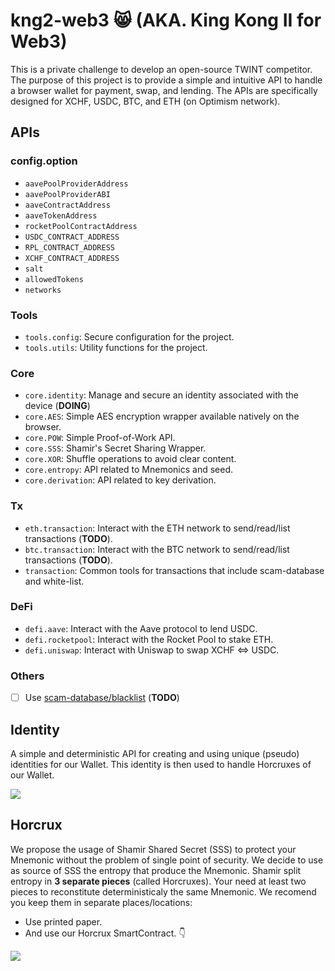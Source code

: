 # kng2-web3 😸 (AKA. King Kong II for Web3)
This is a private challenge to develop an open-source TWINT competitor.
The purpose of this project is to provide a simple and intuitive API to handle a browser wallet for payment, swap, and lending. The APIs are specifically designed for XCHF, USDC, BTC, and ETH (on Optimism network).

## APIs
### config.option
* `aavePoolProviderAddress`
* `aavePoolProviderABI`
* `aaveContractAddress`
* `aaveTokenAddress`
* `rocketPoolContractAddress`
* `USDC_CONTRACT_ADDRESS`
* `RPL_CONTRACT_ADDRESS`
* `XCHF_CONTRACT_ADDRESS`
* `salt`
* `allowedTokens`
* `networks`

### Tools
- `tools.config`: Secure configuration for the project.
- `tools.utils`: Utility functions for the project.

### Core
- `core.identity`: Manage and secure an identity associated with the device (**DOING**)
- `core.AES`: Simple AES encryption wrapper available natively on the browser.
- `core.POW`: Simple Proof-of-Work API.
- `core.SSS`: Shamir's Secret Sharing Wrapper.
- `core.XOR`: Shuffle operations to avoid clear content.
- `core.entropy`: API related to Mnemonics and seed.
- `core.derivation`: API related to key derivation.

### Tx
- `eth.transaction`: Interact with the ETH network to send/read/list transactions (**TODO**).
- `btc.transaction`: Interact with the BTC network to send/read/list transactions (**TODO**).
- `transaction`: Common tools for transactions that include scam-database and white-list.

### DeFi
- `defi.aave`: Interact with the Aave protocol to lend USDC.
- `defi.rocketpool`: Interact with the Rocket Pool to stake ETH.
- `defi.uniswap`: Interact with Uniswap to swap XCHF <=> USDC.

### Others
- [ ] Use [scam-database/blacklist](https://github.com/scamsniffer/scam-database/tree/main/blacklist) (**TODO**)


## Identity
A simple and deterministic API for creating and using unique (pseudo) identities for our Wallet. This identity is then used to handle Horcruxes of our Wallet.

[![](https://mermaid.ink/img/pako:eNqdV2lv4zYQ_SuCFgskXcXQfRhogOZCgQ26CyRoP9RFQUmUTViWXIpK4gb57zu6LJI67JYGgkjz5nozHFLvapTHWF2qBUMM3xG0pmh39WKuMgVW_VIhMc4YYYeLssA0Qzt8qbwr0mrw1frzp7-Uq6trhfzdwTkh97LBfP_2x4y02KBJKfhZKt0bHgUme_Wl4ui6viuUa2Wfv8Jfo37k8YDqDT79-ssxzS-gcan8fK2UJG4UPlYZTwwq2eaI1vaoKF5zGp_Fzgg3naizw4lEWtpyLMcKA9G-Q7ha9-ajN3K0WxlBEretpTEZOjJU4Ihi9hUfWp5I_OWYdI8_olpSOepUTd1hukMkho57rwQrlW0w1E9dwr8xTlCZspWqcaLfESUoTHFRYd4bYys1RNF2TfMyixvV1w1huFWs5HtKdogebvM0pw3i0_3t_e3DA4eBQPMsllAJrJi3xDBlRARtivTC17Wqlz5rSuAuTM929MDXreDz5TCIG-AHU0nftMGAW-n7k_rHAEctuEcD1sIxA9swPNf2BANd7KP6_ukA2gSe8RvjOTIsw9L1sUBlJGw23TRGIpKAdB1eBItqq9bLAFYnn_gAU5Jh3p9VL8GfGJAohU7Mbrbr-QbpAYPeCGtejVYcWJ5-dzMQm60YwRK8I0rz1w1G8WwGSZ6xB7Qj6aFBrFaQFcVhGW0wU2CUwbOmvGAaowxpSrVbUkn9ifzb7jDD3b_x9KEQpzfSVvqE_erHwTI4ImZoqsV1qlNERGlZQOVnmOwQvJkBYe18eCTZdr7ohKV4uuo4XuPH8zJHEcuFoOqt6wQL13QN1zdN29IUePQ817FcyzD9aj95i0A3Alf3fNsS9lNjbprJWi5tjTCFKGXMo9j3a4oPfN-SdYbSaQIa-fPs1mhaI3-DaGeH6BE3OuT-N1O12RNMpHm-PwHJcoYHkQ0bq4aJiUKDOiiWMKdLQ14QI3k29Om67jhScmtXP2EG_VPiLMK_lbtQsCifeDCshvZgrqILQzerswr-mI6jKfrCDoSmTNnTmO4JB2ZPlC0cBgwV22H-jmUnYSTDxOR9FOhxLGEqzh_JesNmQutwZ0DuEN3OlLCDfStZAZeiM5C3KYm21QVFPPcsw7XkguPn86jhwCJBYRJ5ScIh15Twp0da8SQNgzjPRkzNIuUIJVxECRtmkSQ-LBkmdiMWipvH6CANMhFRD4GZEmA4QKlEkeOYsGSQPOsGqCiFi2yFmrriJCRNnw97rE8Nwg5gTB1xHcDs56Ol26dvkZ2e1esZZq83efnr9GxOz3PP9-f0elf_wZ3L3TDPd-ZxQfr-pLdKDb4kPuBDotzH8A12HxM4DtVlgtICayp8keVPhyxSl4yWuAO1n7Ut6uMHIGVX5g)](https://mermaid-js.github.io/mermaid-live-editor/edit/#pako:eNqdV2lv4zYQ_SuCFgskXcXQfRhogOZCgQ26CyRoP9RFQUmUTViWXIpK4gb57zu6LJI67JYGgkjz5nozHFLvapTHWF2qBUMM3xG0pmh39WKuMgVW_VIhMc4YYYeLssA0Qzt8qbwr0mrw1frzp7-Uq6trhfzdwTkh97LBfP_2x4y02KBJKfhZKt0bHgUme_Wl4ui6viuUa2Wfv8Jfo37k8YDqDT79-ssxzS-gcan8fK2UJG4UPlYZTwwq2eaI1vaoKF5zGp_Fzgg3naizw4lEWtpyLMcKA9G-Q7ha9-ajN3K0WxlBEretpTEZOjJU4Ihi9hUfWp5I_OWYdI8_olpSOepUTd1hukMkho57rwQrlW0w1E9dwr8xTlCZspWqcaLfESUoTHFRYd4bYys1RNF2TfMyixvV1w1huFWs5HtKdogebvM0pw3i0_3t_e3DA4eBQPMsllAJrJi3xDBlRARtivTC17Wqlz5rSuAuTM929MDXreDz5TCIG-AHU0nftMGAW-n7k_rHAEctuEcD1sIxA9swPNf2BANd7KP6_ukA2gSe8RvjOTIsw9L1sUBlJGw23TRGIpKAdB1eBItqq9bLAFYnn_gAU5Jh3p9VL8GfGJAohU7Mbrbr-QbpAYPeCGtejVYcWJ5-dzMQm60YwRK8I0rz1w1G8WwGSZ6xB7Qj6aFBrFaQFcVhGW0wU2CUwbOmvGAaowxpSrVbUkn9ifzb7jDD3b_x9KEQpzfSVvqE_erHwTI4ImZoqsV1qlNERGlZQOVnmOwQvJkBYe18eCTZdr7ohKV4uuo4XuPH8zJHEcuFoOqt6wQL13QN1zdN29IUePQ817FcyzD9aj95i0A3Alf3fNsS9lNjbprJWi5tjTCFKGXMo9j3a4oPfN-SdYbSaQIa-fPs1mhaI3-DaGeH6BE3OuT-N1O12RNMpHm-PwHJcoYHkQ0bq4aJiUKDOiiWMKdLQ14QI3k29Om67jhScmtXP2EG_VPiLMK_lbtQsCifeDCshvZgrqILQzerswr-mI6jKfrCDoSmTNnTmO4JB2ZPlC0cBgwV22H-jmUnYSTDxOR9FOhxLGEqzh_JesNmQutwZ0DuEN3OlLCDfStZAZeiM5C3KYm21QVFPPcsw7XkguPn86jhwCJBYRJ5ScIh15Twp0da8SQNgzjPRkzNIuUIJVxECRtmkSQ-LBkmdiMWipvH6CANMhFRD4GZEmA4QKlEkeOYsGSQPOsGqCiFi2yFmrriJCRNnw97rE8Nwg5gTB1xHcDs56Ol26dvkZ2e1esZZq83efnr9GxOz3PP9-f0elf_wZ3L3TDPd-ZxQfr-pLdKDb4kPuBDotzH8A12HxM4DtVlgtICayp8keVPhyxSl4yWuAO1n7Ut6uMHIGVX5g)

## Horcrux
We propose the usage of Shamir Shared Secret (SSS) to protect your Mnemonic without the problem of single point of security. We decide to use as source of SSS the entropy that produce the Mnemonic. Shamir split entropy in **3 separate pieces** (called Horcruxes). Your need at least two pieces to reconstitute deterministicaly the same Mnemonic. We recomend you keep them in separate places/locations:

* Use printed paper.
* And use our Horcrux SmartContract. 👇


[![](https://mermaid.ink/img/pako:eNqdV9mO2zYU_RVBQQBP4VG1LwYaoLMhD4MG6BjFAHEeKOnKZq3FoajJuIP8e0ktY4pa7JYGDEn3nLsckpfSmxoVMagrtaSIwh1GW4Ky6xdzk29yhY2vv3xTrq8_KbuCRKR6VVZKuUMEfjWUIlGedijDpAF2AA5-_vJn8_Dp8-8LVNHd4uqqNnxuQFpEgEVbaJp2xT3SgqAtKHs4Kg2v4fR9sYsZHxXOqem4ygtKK-iSr2saJbwp0mgIYsU8K_jKcvq2aryOYAh8rzCBlZA6H-3jFvI3RFSoMqtKqoSgQHagU6RTbAEgPOSY-_XnZ2393HpuDb91QizqlK9O7A7OqTz9xvKTS9Vc4hhyiulxUZVAcpRBf8oIxABZrd6YuIL5EnFZsislL_IIpow4Phm4utzQTMOKSYXiXtWfunnvGA2yrbUtVV2qGZAM4Zgt9zf-cKPSHWSwUVfsMoYEVSndqEvB9BciGIUplBzz1jjaqCGK9ltSVHncUH_sMIWWyO0HgjNEjrdFWpAG8eH-9v724UHAlBAVeSyhEjZi0RMFQnEftCvTha8vFUPXPy6VwNVMz3b0wNet4OPVMImbgsRAJL5pMwcu5_uT_PcERz247w4szTED2zA81_Z6DrrcR_n--QTaAtbwSkWNDMuwdH0sURmps2EaIxlJQLINF4Hm6O0wmKqTd2KCKc5BjGfVoxevn1DfylZifrPfzi-QE2CwNsJaV6M1B5an390MzGZrRmz0oiNCih87tpFmK0iKnD6wJp8eG8Rmw6oiEFbRDqiSlfx-qbwAiVGOlgrfLalEf8L_tDvMcA-vonwohPRG2kofwOc_AZaz82lGptpclzolRJSyjgtkRskOIboZCNb2h0ec7-cnHdMUpmcd4i08XlY5iliLE5Oqt64TaK7pGq5vmra1VNit57mO5VqG6fP95GmBbgSu7vm21dtPjbtpJWu7tDXClGUpYx77635L4CiuW7zNUTotQGNfz26NZmkUryzb2Sb6jhttcv9bqdrtGSXSojicgeQFhUFmw4VVw_qFsgXqoFjCnJ8a_IIoLvJhTNd1x5FSWJv_ej3oewXskP6jysKeR_nEY81q6I_1VbQwdJOfVezPdJylomt20FuUKX0a454JYJ6EsnuHAUXlfli_Y9lJGMmwfvE-CvQ4ljBc80e83dGZ1DrcBZA7RPYzU9jBvlS0ZK9jFyBvUxzt-QtK_9yzDNeSJxzWl0kjgPsChUnkJYmA3BIsnh4p10lqBnGRj7iaRcoZSriIYDqsIkl8NmRYfzVCb3KLGB2lRtZH1E1gZgqAHaBEkshxTDZkkNzrBqgoRWXJUVOvOAlO0_XxAPpUI-wAxtQR1wHMU3-0dPv8W2THs048wzzxJl_-Op4t8Dz38njOiXf9H8K5whvm5cE8IUnfn4zGaeyDiX9IVIeYff3cx5gdh-oqQWkJS5V9tRZPxzxSV5RU0IHab-oW9fNfo0V53w)](https://mermaid-js.github.io/mermaid-live-editor/edit/#pako:eNqdV9mO2zYU_RVBQQBP4VG1LwYaoLMhD4MG6BjFAHEeKOnKZq3FoajJuIP8e0ktY4pa7JYGDEn3nLsckpfSmxoVMagrtaSIwh1GW4Ky6xdzk29yhY2vv3xTrq8_KbuCRKR6VVZKuUMEfjWUIlGedijDpAF2AA5-_vJn8_Dp8-8LVNHd4uqqNnxuQFpEgEVbaJp2xT3SgqAtKHs4Kg2v4fR9sYsZHxXOqem4ygtKK-iSr2saJbwp0mgIYsU8K_jKcvq2aryOYAh8rzCBlZA6H-3jFvI3RFSoMqtKqoSgQHagU6RTbAEgPOSY-_XnZ2393HpuDb91QizqlK9O7A7OqTz9xvKTS9Vc4hhyiulxUZVAcpRBf8oIxABZrd6YuIL5EnFZsislL_IIpow4Phm4utzQTMOKSYXiXtWfunnvGA2yrbUtVV2qGZAM4Zgt9zf-cKPSHWSwUVfsMoYEVSndqEvB9BciGIUplBzz1jjaqCGK9ltSVHncUH_sMIWWyO0HgjNEjrdFWpAG8eH-9v724UHAlBAVeSyhEjZi0RMFQnEftCvTha8vFUPXPy6VwNVMz3b0wNet4OPVMImbgsRAJL5pMwcu5_uT_PcERz247w4szTED2zA81_Z6DrrcR_n--QTaAtbwSkWNDMuwdH0sURmps2EaIxlJQLINF4Hm6O0wmKqTd2KCKc5BjGfVoxevn1DfylZifrPfzi-QE2CwNsJaV6M1B5an390MzGZrRmz0oiNCih87tpFmK0iKnD6wJp8eG8Rmw6oiEFbRDqiSlfx-qbwAiVGOlgrfLalEf8L_tDvMcA-vonwohPRG2kofwOc_AZaz82lGptpclzolRJSyjgtkRskOIboZCNb2h0ec7-cnHdMUpmcd4i08XlY5iliLE5Oqt64TaK7pGq5vmra1VNit57mO5VqG6fP95GmBbgSu7vm21dtPjbtpJWu7tDXClGUpYx77635L4CiuW7zNUTotQGNfz26NZmkUryzb2Sb6jhttcv9bqdrtGSXSojicgeQFhUFmw4VVw_qFsgXqoFjCnJ8a_IIoLvJhTNd1x5FSWJv_ej3oewXskP6jysKeR_nEY81q6I_1VbQwdJOfVezPdJylomt20FuUKX0a454JYJ6EsnuHAUXlfli_Y9lJGMmwfvE-CvQ4ljBc80e83dGZ1DrcBZA7RPYzU9jBvlS0ZK9jFyBvUxzt-QtK_9yzDNeSJxzWl0kjgPsChUnkJYmA3BIsnh4p10lqBnGRj7iaRcoZSriIYDqsIkl8NmRYfzVCb3KLGB2lRtZH1E1gZgqAHaBEkshxTDZkkNzrBqgoRWXJUVOvOAlO0_XxAPpUI-wAxtQR1wHMU3-0dPv8W2THs048wzzxJl_-Op4t8Dz38njOiXf9H8K5whvm5cE8IUnfn4zGaeyDiX9IVIeYff3cx5gdh-oqQWkJS5V9tRZPxzxSV5RU0IHab-oW9fNfo0V53w)